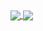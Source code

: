 <a href="https://github.com/anuraghazra/github-readme-stats">
  <img align="center" src="https://github-readme-stats.vercel.app/api?username=alvesitalo&theme=gruvbox&show_icons=true" />
</a>
<a href="https://github.com/anuraghazra/convoychat">
  <img align="center" src="https://github-readme-stats.vercel.app/api/top-langs/?username=alvesitalo&theme=gruvbox&layout=compact&langs_count=6&exclude_repo=tkpbr-2-0,ep1&hide=java" />
</a>
